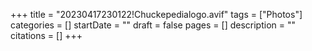+++
title = "20230417230122!Chuckepedialogo.avif"
tags = ["Photos"]
categories = []
startDate = ""
draft = false
pages = []
description = ""
citations = []
+++
